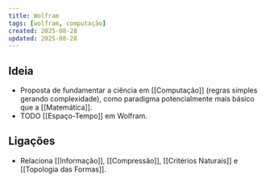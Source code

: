 ```yaml
---
title: Wolfram
tags: [wolfram, computação]
created: 2025-08-28
updated: 2025-08-28
---
```


## Ideia
- Proposta de fundamentar a ciência em [[Computação]] (regras simples gerando complexidade), como paradigma potencialmente mais básico que a [[Matemática]].
- TODO [[Espaço-Tempo]] em Wolfram.

## Ligações
- Relaciona [[Informação]], [[Compressão]], [[Critérios Naturais]] e [[Topologia das Formas]].
